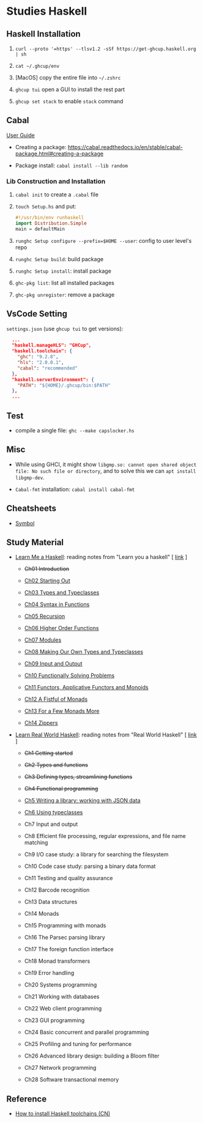 # Studies Haskell

## Haskell Installation

1. `curl --proto '=https' --tlsv1.2 -sSf https://get-ghcup.haskell.org | sh`

2. `cat ~/.ghcup/env`

3. [MacOS] copy the entire file into `~/.zshrc`

4. `ghcup tui` open a GUI to install the rest part

5. `ghcup set stack` to enable `stack` command

## Cabal

[User Guide](https://cabal.readthedocs.io/en/stable/index.html)

- Creating a package: <https://cabal.readthedocs.io/en/stable/cabal-package.html#creating-a-package>

- Package install: `cabal install --lib random`

### Lib Construction and Installation

1. `cabal init` to create a `.cabal` file

1. `touch Setup.hs` and put:

    ```hs
    #!/usr/bin/env runhaskell
    import Distribution.Simple
    main = defaultMain
    ```

1. `runghc Setup configure --prefix=$HOME --user`: config to user level's repo

1. `runghc Setup build`: build package

1. `runghc Setup install`: install package

1. `ghc-pkg list`: list all installed packages

1. `ghc-pkg unregister`: remove a package

## VsCode Setting

`settings.json` (use `ghcup tui` to get versions):

```json
  ...
  "haskell.manageHLS": "GHCup",
  "haskell.toolchain": {
    "ghc": "9.2.8",
    "hls": "2.0.0.1",
    "cabal": "recommended"
  },
  "haskell.serverEnvironment": {
    "PATH": "${HOME}/.ghcup/bin:$PATH"
  },
  ...
```

## Test

- compile a single file: `ghc --make capslocker.hs`

## Misc

- While using GHCI, it might show `libgmp.so: cannot open shared object file: No such file or directory`, and to solve this we can `apt install libgmp-dev`.

- `Cabal-fmt` installation: `cabal install cabal-fmt`

## Cheatsheets

- [Symbol](./cheatsheets/symbol.tex)

## Study Material

- [Learn Me a Haskell](./Learn%20Me%20a%20Haskell.pdf): reading notes from "Learn you a haskell" [ [link](http://learnyouahaskell.com/) ]

  - ~~Ch01 Introduction~~

  - [Ch02 Starting Out](./learn_me_a_haskell/Ch02%20Starting%20Out.tex)

  - [Ch03 Types and Typeclasses](./learn_me_a_haskell/Ch03%20Types%20and%20Typeclasses.tex)

  - [Ch04 Syntax in Functions](./learn_me_a_haskell/Ch04%20Syntax%20in%20Functions.tex)

  - [Ch05 Recursion](./learn_me_a_haskell/Ch05%20Recursion.tex)

  - [Ch06 Higher Order Functions](./learn_me_a_haskell/Ch06%20Higher%20Order%20Functions.tex)

  - [Ch07 Modules](./learn_me_a_haskell/Ch07%20Modules.tex)

  - [Ch08 Making Our Own Types and Typeclasses](./learn_me_a_haskell/Ch08%20Making%20Our%20Own%20Types%20and%20Typeclasses.tex)

  - [Ch09 Input and Output](./learn_me_a_haskell/Ch09%20Input%20and%20Output.tex)

  - [Ch10 Functionally Solving Problems](./learn_me_a_haskell/Ch10%20Functionally%20Solving%20Problems.tex)

  - [Ch11 Functors, Applicative Functors and Monoids](./learn_me_a_haskell/Ch11%20Functors,%20Applicative%20Functors%20and%20Monoids.tex)

  - [Ch12 A Fistful of Monads](./learn_me_a_haskell/Ch12%20A%20Fistful%20of%20Monads.tex)

  - [Ch13 For a Few Monads More](./learn_me_a_haskell/Ch13%20For%20a%20Few%20Monads%20More.tex)

  - [Ch14 Zippers](./learn_me_a_haskell/Ch14%20Zippers.tex)

- [Learn Real World Haskell](./Learn%20Real%20World%20Haskell.pdf): reading notes from "Real World Haskell" [ [link](https://book.realworldhaskell.org/read/) ]

  - ~~Ch1 Getting started~~

  - ~~Ch2 Types and functions~~

  - ~~Ch3 Defining types, streamlining functions~~

  - ~~Ch4 Functional programming~~

  - [Ch5 Writing a library: working with JSON data](./learn_real_world_haskell/Ch5%20Writing%20a%20library:%20working%20with%20JSON%20data.tex)

  - [Ch6 Using typeclasses](./learn_real_world_haskell/Ch6%20Using%20typeclasses.tex)

  - Ch7 Input and output

  - Ch8 Efficient file processing, regular expressions, and file name matching

  - Ch9 I/O case study: a library for searching the filesystem

  - Ch10 Code case study: parsing a binary data format

  - Ch11 Testing and quality assurance

  - Ch12 Barcode recognition

  - Ch13 Data structures

  - Ch14 Monads

  - Ch15 Programming with monads

  - Ch16 The Parsec parsing library

  - Ch17 The foreign function interface

  - Ch18 Monad transformers

  - Ch19 Error handling

  - Ch20 Systems programming

  - Ch21 Working with databases

  - Ch22 Web client programming

  - Ch23 GUI programming

  - Ch24 Basic concurrent and parallel programming

  - Ch25 Profiling and tuning for performance

  - Ch26 Advanced library design: building a Bloom filter

  - Ch27 Network programming

  - Ch28 Software transactional memory

## Reference

- [How to install Haskell toolchains (CN)](https://zhuanlan.zhihu.com/p/455688955)
